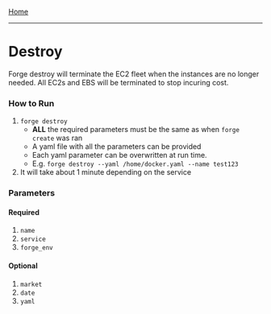 [Home](index.md)

---

# Destroy

Forge destroy will terminate the EC2 fleet when the instances are no longer needed. All EC2s and EBS will be terminated to stop incuring cost. 

### How to Run

1. `forge destroy` 
	- **ALL** the required parameters must be the same as when `forge create` was ran 
	- A yaml file with all the parameters can be provided
	- Each yaml parameter can be overwritten at run time.
	- E.g. `forge destroy --yaml /home/docker.yaml --name test123`
2. It will take about 1 minute depending on the service  

### Parameters

#### Required 
1. `name`
2. `service`
3. `forge_env`

#### Optional 
1. `market`
2. `date`
3. `yaml`